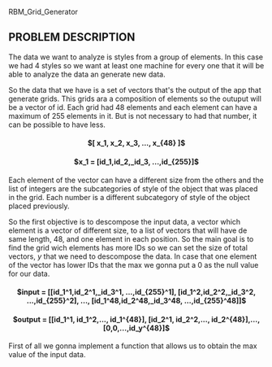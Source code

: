 RBM_Grid_Generator

## PROBLEM DESCRIPTION

The data we want to analyze is styles from a group of elements. In this case we had 4 styles so we want at least one machine for every one that it will be able to analyze the data an generate new data.

So the data that we have is a set of vectors that's the output of the app that generate grids. This grids ara a composition of elements so the outuput will be a vector of id. Each grid had 48 elements and each element can have a maximum of 255 elements in it. But is not necessary to had that number, it can be possible to have less. 

<h4 align="center">$[ x_1, x_2, x_3, ..., x_{48} ]$</h4> 
<h4 align="center">$x_1 = [id_1,id_2,_id_3, ...,id_{255}]$</h4>

Each element of the vector can have a different size from the others and the list of integers are the subcategories of style of the object that was placed in the grid. Each number is a different subcategory of style of the object placed previously.

So the first objective is to descompose the input data, a vector which element is a vector of different size, to a list of vectors that will have de same length, 48, and one element in each position. So the main goal is to find the grid wich elements has more IDs so we can set the size of total vectors, $y$ that we need to descompose the data. In case that one element of the vector has lower IDs that the max we gonna put a $0$ as the null value for our data.

<h4 align="center">$input = [[id_1^1,id_2^1,_id_3^1, ...,id_{255}^1], [id_1^2,id_2^2,_id_3^2, ...,id_{255}^2], ..., [id_1^48,id_2^48,_id_3^48, ...,id_{255}^48]]$</h4> 
<h4 align="center">$output = [[id_1^1, id_1^2,..., id_1^{48}],
[id_2^1, id_2^2,..., id_2^{48}],..., [0,0,...,id_y^{48}]$</h4> 


First of all we gonna implement a function that allows us to obtain the max value of the input data.